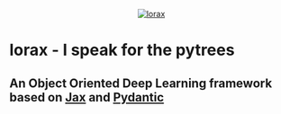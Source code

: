 <p align="center">
  <a href="/images/lorax/"><img src="/images/lorax-thinking.png" alt="lorax"></a>
</p>

# lorax - **I speak for the pytrees**
## An Object Oriented Deep Learning framework based on [Jax](https://jax.readthedocs.io/en/latest/) and [Pydantic](https://pydantic-docs.helpmanual.io/)



